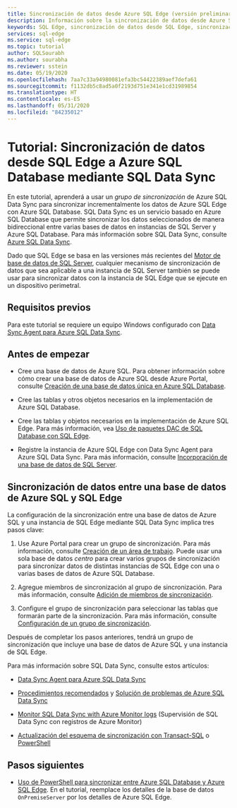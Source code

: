 ```yaml
---
title: Sincronización de datos desde Azure SQL Edge (versión preliminar) mediante SQL Data Sync
description: Información sobre la sincronización de datos desde Azure SQL Edge (versión preliminar) mediante Azure SQL Data Sync
keywords: SQL Edge, sincronización de datos desde SQL Edge, sincronización de datos de SQL Edge
services: sql-edge
ms.service: sql-edge
ms.topic: tutorial
author: SQLSourabh
ms.author: sourabha
ms.reviewer: sstein
ms.date: 05/19/2020
ms.openlocfilehash: 7aa7c33a94980081efa3bc54422389aef7defa61
ms.sourcegitcommit: f1132db5c8ad5a0f2193d751e341e1cd31989854
ms.translationtype: HT
ms.contentlocale: es-ES
ms.lasthandoff: 05/31/2020
ms.locfileid: "84235012"
---
```

# <a name="tutorial-sync-data-from-sql-edge-to-azure-sql-database-by-using-sql-data-sync"></a>Tutorial: Sincronización de datos desde SQL Edge a Azure SQL Database mediante SQL Data Sync


En este tutorial, aprenderá a usar un *grupo de sincronización* de Azure SQL Data Sync para sincronizar incrementalmente los datos de Azure SQL Edge con Azure SQL Database. SQL Data Sync es un servicio basado en Azure SQL Database que permite sincronizar los datos seleccionados de manera bidireccional entre varias bases de datos en instancias de SQL Server y Azure SQL Database. Para más información sobre SQL Data Sync, consulte [Azure SQL Data Sync](../azure-sql/database/sql-data-sync-data-sql-server-sql-database.md).

Dado que SQL Edge se basa en las versiones más recientes del [Motor de base de datos de SQL Server](/sql/sql-server/sql-server-technical-documentation/), cualquier mecanismo de sincronización de datos que sea aplicable a una instancia de SQL Server también se puede usar para sincronizar datos con la instancia de SQL Edge que se ejecute en un dispositivo perimetral.

## <a name="prerequisites"></a>Requisitos previos

Para este tutorial se requiere un equipo Windows configurado con [Data Sync Agent para Azure SQL Data Sync](../azure-sql/database/sql-data-sync-agent-overview.md).

## <a name="before-you-begin"></a>Antes de empezar

* Cree una base de datos de Azure SQL. Para obtener información sobre cómo crear una base de datos de Azure SQL desde Azure Portal, consulte [Creación de una base de datos única en Azure SQL Database](../azure-sql/database/single-database-create-quickstart.md?tabs=azure-portal).

* Cree las tablas y otros objetos necesarios en la implementación de Azure SQL Database.

* Cree las tablas y objetos necesarios en la implementación de Azure SQL Edge. Para más información, vea [Uso de paquetes DAC de SQL Database con SQL Edge](deploy-dacpac.md).

* Registre la instancia de Azure SQL Edge con Data Sync Agent para Azure SQL Data Sync. Para más información, consulte [Incorporación de una base de datos de SQL Server](../azure-sql/database/sql-data-sync-sql-server-configure.md#add-on-prem).

## <a name="sync-data-between-an-azure-sql-database-and-sql-edge"></a>Sincronización de datos entre una base de datos de Azure SQL y SQL Edge

La configuración de la sincronización entre una base de datos de Azure SQL y una instancia de SQL Edge mediante SQL Data Sync implica tres pasos clave:  


1. Use Azure Portal para crear un grupo de sincronización. Para más información, consulte [Creación de un área de trabajo](../azure-sql/database/sql-data-sync-sql-server-configure.md#create-sync-group). Puede usar una sola base de datos *centro* para crear varios grupos de sincronización para sincronizar datos de distintas instancias de SQL Edge con una o varias bases de datos de Azure SQL Database. 

2. Agregue miembros de sincronización al grupo de sincronización. Para más información, consulte [Adición de miembros de sincronización](../azure-sql/database/sql-data-sync-sql-server-configure.md#add-sync-members).

3. Configure el grupo de sincronización para seleccionar las tablas que formarán parte de la sincronización. Para más información, consulte [Configuración de un grupo de sincronización](../azure-sql/database/sql-data-sync-sql-server-configure.md#add-sync-members).

Después de completar los pasos anteriores, tendrá un grupo de sincronización que incluye una base de datos de Azure SQL y una instancia de SQL Edge.

Para más información sobre SQL Data Sync, consulte estos artículos:

* [Data Sync Agent para Azure SQL Data Sync](../azure-sql/database/sql-data-sync-agent-overview.md)

* [Procedimientos recomendados](../azure-sql/database/sql-data-sync-best-practices.md) y [Solución de problemas de Azure SQL Data Sync](../azure-sql/database/sql-data-sync-troubleshoot.md)

* [Monitor SQL Data Sync with Azure Monitor logs](../azure-sql/database/sql-data-sync-monitor-sync.md) (Supervisión de SQL Data Sync con registros de Azure Monitor)

* [Actualización del esquema de sincronización con Transact-SQL](../azure-sql/database/sql-data-sync-update-sync-schema.md) o [PowerShell](../azure-sql/database/scripts/update-sync-schema-in-sync-group.md)

## <a name="next-steps"></a>Pasos siguientes


* [Uso de PowerShell para sincronizar entre Azure SQL Database y Azure SQL Edge](../azure-sql/database/scripts/sql-data-sync-sync-data-between-azure-onprem.md). En el tutorial, reemplace los detalles de la base de datos `OnPremiseServer` por los detalles de Azure SQL Edge.
